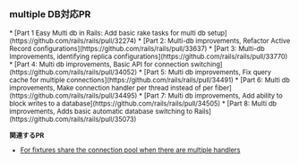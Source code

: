 ### multiple DB対応PR

<small>
* [Part 1 Easy Multi db in Rails: Add basic rake tasks for multi db setup](https://github.com/rails/rails/pull/32274)
* [Part 2: Multi-db improvements, Refactor Active Record configurations](https://github.com/rails/rails/pull/33637)
* [Part 3: Multi-db Improvements, identifying replica configurations](https://github.com/rails/rails/pull/33770)
* [Part 4: Multi db improvements, Basic API for connection switching](https://github.com/rails/rails/pull/34052)
* [Part 5: Multi db improvements, Fix query cache for multiple connections](https://github.com/rails/rails/pull/34491)
* [Part 6: Multi db improvements, Make connection handler per thread instead of per fiber](https://github.com/rails/rails/pull/34495)
* [Part 7: Multi db improvements, Add ability to block writes to a database](https://github.com/rails/rails/pull/34505)
* [Part 8: Multi db improvements, Adds basic automatic database switching to Rails](https://github.com/rails/rails/pull/35073)

**関連するPR**

* [For fixtures share the connection pool when there are multiple handlers](https://github.com/rails/rails/pull/34773)

</small>

